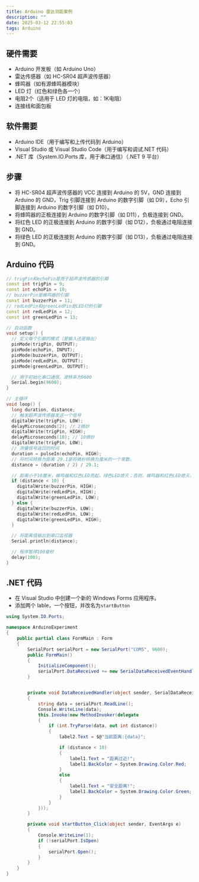 ```yaml
---
title: Arduino 雷达测距案例
description: ""
date: 2025-03-12 22:55:03
tags: Arduino
---
```


## 硬件需要

- Arduino 开发板（如 Arduino Uno）
- 雷达传感器（如 HC-SR04 超声波传感器）
- 蜂鸣器（如有源蜂鸣器模块）
- LED 灯（红色和绿色各一个）
- 电阻2个（适用于 LED 灯的电阻，如：1K电阻）
- 连接线和面包板

## 软件需要

- Arduino IDE（用于编写和上传代码到 Arduino）
- Visual Studio 或 Visual Studio Code（用于编写和调试.NET 代码）
- .NET 库（System.IO.Ports 库，用于串口通信）（.NET 9 平台）

<!-- more -->

## 步骤

- 将 HC-SR04 超声波传感器的 VCC 连接到 Arduino 的 5V，GND 连接到 Arduino 的 GND，Trig 引脚连接到 Arduino 的数字引脚（如 D9），Echo 引脚连接到 Arduino 的数字引脚（如 D10）。
- 将蜂鸣器的正极连接到 Arduino 的数字引脚（如 D11），负极连接到 GND。
- 将红色 LED 的正极连接到 Arduino 的数字引脚（如 D12），负极通过电阻连接到 GND。
- 将绿色 LED 的正极连接到 Arduino 的数字引脚（如 D13），负极通过电阻连接到 GND。

## Arduino 代码

```cpp
// trigPin和echoPin是用于超声波传感器的引脚
const int trigPin = 9;
const int echoPin = 10;
// buzzerPin是蜂鸣器的引脚
const int buzzerPin = 11;
// redLedPin和greenLedPin是LED灯的引脚
const int redLedPin = 12;
const int greenLedPin = 13;

// 启动函数
void setup() {
  // 定义每个引脚的模式（是输入还是输出）
  pinMode(trigPin, OUTPUT);
  pinMode(echoPin, INPUT);
  pinMode(buzzerPin, OUTPUT);
  pinMode(redLedPin, OUTPUT);
  pinMode(greenLedPin, OUTPUT);

  // 用于初始化串口通信，波特率为9600
  Serial.begin(9600);
}

// 主循环
void loop() {
  long duration, distance;
  // 触发超声波传感器发送一个信号
  digitalWrite(trigPin, LOW);
  delayMicroseconds(2); // 2微妙
  digitalWrite(trigPin, HIGH);
  delayMicroseconds(10); // 10微妙
  digitalWrite(trigPin, LOW);
  // 测量信号返回的时间
  duration = pulseIn(echoPin, HIGH);
  // 将时间转换为距离 29.1是将微秒转换为厘米的一个常数。
  distance = (duration / 2) / 29.1;

  // 距离小于10厘米，蜂鸣器和红色LED亮起，绿色LED熄灭；否则，蜂鸣器和红色LED熄灭，绿色LED亮起。
  if (distance < 10) {
    digitalWrite(buzzerPin, HIGH);
    digitalWrite(redLedPin, HIGH);
    digitalWrite(greenLedPin, LOW);
  } else {
    digitalWrite(buzzerPin, LOW);
    digitalWrite(redLedPin, LOW);
    digitalWrite(greenLedPin, HIGH);
  }

  // 将距离值输出到串口监视器
  Serial.println(distance);

  // 程序暂停100毫秒
  delay(100);
}
```

## .NET 代码

- 在 Visual Studio 中创建一个新的 Windows Forms 应用程序。
- 添加两个 lable，一个按钮，并改名为`startButton`

```csharp
using System.IO.Ports;

namespace ArduinoExperiment
{
    public partial class FormMain : Form
    {
        SerialPort serialPort = new SerialPort("COM5", 9600);
        public FormMain()
        {
            InitializeComponent();
            serialPort.DataReceived += new SerialDataReceivedEventHandler(DataReceivedHandler);
        }


        private void DataReceivedHandler(object sender, SerialDataReceivedEventArgs e)
        {
            string data = serialPort.ReadLine();
            Console.WriteLine(data);
            this.Invoke(new MethodInvoker(delegate
            {
                if (int.TryParse(data, out int distance))
                {
                    label2.Text = $@"当前距离:{data}";

                    if (distance < 10)
                    {
                        label1.Text = "距离过近!";
                        label1.BackColor = System.Drawing.Color.Red;
                    }
                    else
                    {
                        label1.Text = "安全距离!";
                        label1.BackColor = System.Drawing.Color.Green;
                    }
                }
            }));
        }

        private void startButton_Click(object sender, EventArgs e)
        {
            Console.WriteLine(1);
            if (!serialPort.IsOpen)
            {
                serialPort.Open();
            }
        }
    }
}
```
